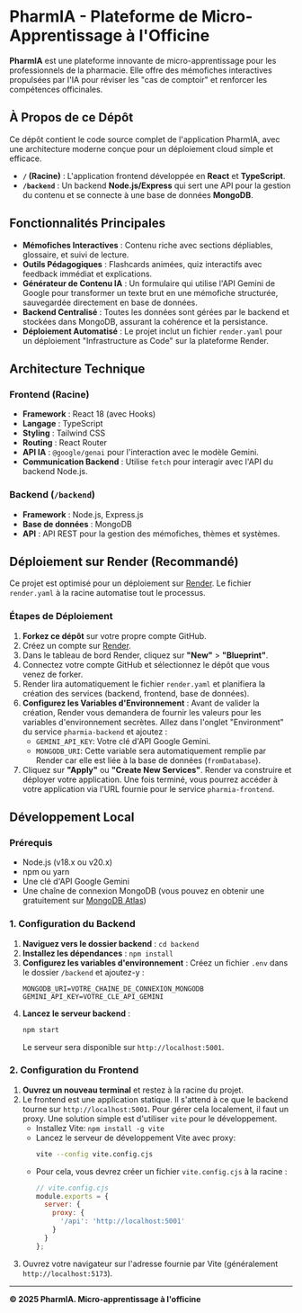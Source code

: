 # PharmIA - Plateforme de Micro-Apprentissage à l'Officine

**PharmIA** est une plateforme innovante de micro-apprentissage pour les professionnels de la pharmacie. Elle offre des mémofiches interactives propulsées par l'IA pour réviser les "cas de comptoir" et renforcer les compétences officinales.

## À Propos de ce Dépôt

Ce dépôt contient le code source complet de l'application PharmIA, avec une architecture moderne conçue pour un déploiement cloud simple et efficace.

-   **`/` (Racine)** : L'application frontend développée en **React** et **TypeScript**.
-   **`/backend`** : Un backend **Node.js/Express** qui sert une API pour la gestion du contenu et se connecte à une base de données **MongoDB**.

## Fonctionnalités Principales

-   **Mémofiches Interactives** : Contenu riche avec sections dépliables, glossaire, et suivi de lecture.
-   **Outils Pédagogiques** : Flashcards animées, quiz interactifs avec feedback immédiat et explications.
-   **Générateur de Contenu IA** : Un formulaire qui utilise l'API Gemini de Google pour transformer un texte brut en une mémofiche structurée, sauvegardée directement en base de données.
-   **Backend Centralisé** : Toutes les données sont gérées par le backend et stockées dans MongoDB, assurant la cohérence et la persistance.
-   **Déploiement Automatisé** : Le projet inclut un fichier `render.yaml` pour un déploiement "Infrastructure as Code" sur la plateforme Render.

## Architecture Technique

### Frontend (Racine)
-   **Framework** : React 18 (avec Hooks)
-   **Langage** : TypeScript
-   **Styling** : Tailwind CSS
-   **Routing** : React Router
-   **API IA** : `@google/genai` pour l'interaction avec le modèle Gemini.
-   **Communication Backend** : Utilise `fetch` pour interagir avec l'API du backend Node.js.

### Backend (`/backend`)
-   **Framework** : Node.js, Express.js
-   **Base de données** : MongoDB
-   **API** : API REST pour la gestion des mémofiches, thèmes et systèmes.

## Déploiement sur Render (Recommandé)

Ce projet est optimisé pour un déploiement sur [Render](https://render.com/). Le fichier `render.yaml` à la racine automatise tout le processus.

### Étapes de Déploiement
1.  **Forkez ce dépôt** sur votre propre compte GitHub.
2.  Créez un compte sur [Render](https://render.com/).
3.  Dans le tableau de bord Render, cliquez sur **"New"** > **"Blueprint"**.
4.  Connectez votre compte GitHub et sélectionnez le dépôt que vous venez de forker.
5.  Render lira automatiquement le fichier `render.yaml` et planifiera la création des services (backend, frontend, base de données).
6.  **Configurez les Variables d'Environnement** : Avant de valider la création, Render vous demandera de fournir les valeurs pour les variables d'environnement secrètes. Allez dans l'onglet "Environment" du service `pharmia-backend` et ajoutez :
    -   `GEMINI_API_KEY`: Votre clé d'API Google Gemini.
    -   `MONGODB_URI`: Cette variable sera automatiquement remplie par Render car elle est liée à la base de données (`fromDatabase`).
7.  Cliquez sur **"Apply"** ou **"Create New Services"**. Render va construire et déployer votre application. Une fois terminé, vous pourrez accéder à votre application via l'URL fournie pour le service `pharmia-frontend`.

## Développement Local

### Prérequis
-   Node.js (v18.x ou v20.x)
-   npm ou yarn
-   Une clé d'API Google Gemini
-   Une chaîne de connexion MongoDB (vous pouvez en obtenir une gratuitement sur [MongoDB Atlas](https://www.mongodb.com/cloud/atlas))

### 1. Configuration du Backend

1.  **Naviguez vers le dossier backend** : `cd backend`
2.  **Installez les dépendances** : `npm install`
3.  **Configurez les variables d'environnement** : Créez un fichier `.env` dans le dossier `/backend` et ajoutez-y :
    ```
    MONGODB_URI=VOTRE_CHAINE_DE_CONNEXION_MONGODB
    GEMINI_API_KEY=VOTRE_CLE_API_GEMINI
    ```
4.  **Lancez le serveur backend** :
    ```bash
    npm start
    ```
    Le serveur sera disponible sur `http://localhost:5001`.

### 2. Configuration du Frontend

1.  **Ouvrez un nouveau terminal** et restez à la racine du projet.
2.  Le frontend est une application statique. Il s'attend à ce que le backend tourne sur `http://localhost:5001`. Pour gérer cela localement, il faut un proxy. Une solution simple est d'utiliser `vite` pour le développement.
    - Installez Vite: `npm install -g vite`
    - Lancez le serveur de développement Vite avec proxy:
      ```bash
      vite --config vite.config.cjs
      ```
    - Pour cela, vous devrez créer un fichier `vite.config.cjs` à la racine :
      ```javascript
      // vite.config.cjs
      module.exports = {
        server: {
          proxy: {
            '/api': 'http://localhost:5001'
          }
        }
      };
      ```
3.  Ouvrez votre navigateur sur l'adresse fournie par Vite (généralement `http://localhost:5173`).

---

**© 2025 PharmIA. Micro-apprentissage à l'officine**

